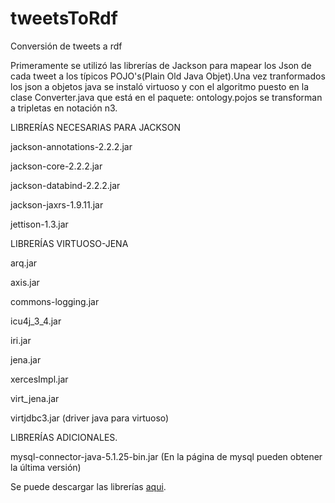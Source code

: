 tweetsToRdf
===========
Conversión de tweets a rdf

Primeramente se utilizó las librerías de Jackson para mapear los Json de cada tweet a los típicos 
POJO's(Plain Old Java Objet).Una vez tranformados los json a objetos java se instaló virtuoso y con el algoritmo 
puesto en la clase Converter.java que está en el paquete: ontology.pojos se transforman a tripletas en notación n3.


LIBRERÍAS NECESARIAS PARA JACKSON

jackson-annotations-2.2.2.jar

jackson-core-2.2.2.jar

jackson-databind-2.2.2.jar

jackson-jaxrs-1.9.11.jar

jettison-1.3.jar

LIBRERÍAS VIRTUOSO-JENA

arq.jar

axis.jar

commons-logging.jar

icu4j_3_4.jar

iri.jar

jena.jar

xercesImpl.jar

virt_jena.jar

virtjdbc3.jar (driver java para virtuoso)

LIBRERÍAS ADICIONALES.

mysql-connector-java-5.1.25-bin.jar (En la página de mysql pueden obtener la última versión)

Se puede descargar las librerías <a href="carbono.utpl.edu.ec:8008/lib/librerias.zip">aqui</a>.



